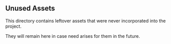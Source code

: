 ## Unused Assets

This directory contains leftover assets that were never incorporated into the project.

They will remain here in case need arises for them in the future.